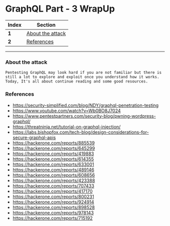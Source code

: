 # GraphQL Part - 3 WrapUp

Index | Section
--- | ---
**1** | [About the attack](#About-the-attack)
**2** | [References](#References)
___

### About the attack
```
Pentesting GraphQL may look hard if you are not familiar but there is still a lot to explore and exploit once you understand how it works. Today, It's all about continue reading and some good resources.
```

### References
- https://security-simplified.com/blog/NDY/graphql-penetration-testing
- https://www.youtube.com/watch?v=Wb0BO8J7024
- https://www.pentestpartners.com/security-blog/pwning-wordpress-graphql/
- https://threatninja.net/tutorial-on-graphql-injection/
- https://labs.bishopfox.com/tech-blog/design-considerations-for-secure-graphql-apis
- https://hackerone.com/reports/885539
- https://hackerone.com/reports/645299
- https://hackerone.com/reports/419883
- https://hackerone.com/reports/614355
- https://hackerone.com/reports/633001
- https://hackerone.com/reports/489146
- https://hackerone.com/reports/608656
- https://hackerone.com/reports/423388
- https://hackerone.com/reports/707433
- https://hackerone.com/reports/417170
- https://hackerone.com/reports/800231
- https://hackerone.com/reports/924914
- https://hackerone.com/reports/898528
- https://hackerone.com/reports/978143
- https://hackerone.com/reports/715192
